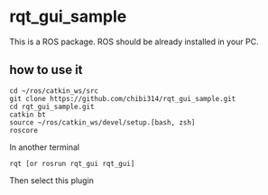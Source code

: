 # rqt_gui_sample
This is a ROS package. ROS should be already installed in your PC.

## how to use it

```
cd ~/ros/catkin_ws/src
git clone https://github.com/chibi314/rqt_gui_sample.git
cd rqt_gui_sample.git
catkin bt
source ~/ros/catkin_ws/devel/setup.[bash, zsh]
roscore
```
In another terminal
```
rqt [or rosrun rqt_gui rqt_gui]
```

Then select this plugin
